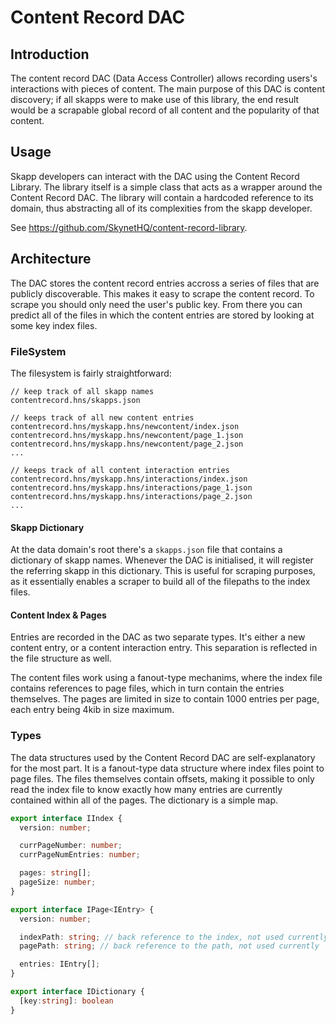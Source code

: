 # Content Record DAC

## Introduction

The content record DAC (Data Access Controller) allows recording users's
interactions with pieces of content. The main purpose of this DAC is content
discovery; if all skapps were to make use of this library, the end result would
be a scrapable global record of all content and the popularity of that content.

## Usage

Skapp developers can interact with the DAC using the Content Record Library. The
library itself is a simple class that acts as a wrapper around the Content
Record DAC. The library will contain a hardcoded reference to its domain, thus
abstracting all of its complexities from the skapp developer.

See https://github.com/SkynetHQ/content-record-library. 

## Architecture

The DAC stores the content record entries accross a series of files that are
publicly discoverable. This makes it easy to scrape the content record. To
scrape you should only need the user's public key. From there you can predict
all of the files in which the content entries are stored by looking at some key
index files.
### FileSystem 

The filesystem is fairly straightforward:

```
// keep track of all skapp names
contentrecord.hns/skapps.json

// keeps track of all new content entries
contentrecord.hns/myskapp.hns/newcontent/index.json
contentrecord.hns/myskapp.hns/newcontent/page_1.json
contentrecord.hns/myskapp.hns/newcontent/page_2.json
...

// keeps track of all content interaction entries
contentrecord.hns/myskapp.hns/interactions/index.json
contentrecord.hns/myskapp.hns/interactions/page_1.json
contentrecord.hns/myskapp.hns/interactions/page_2.json
...

```
#### Skapp Dictionary

At the data domain's root there's a `skapps.json` file that contains a
dictionary of skapp names. Whenever the DAC is initialised, it will register the
referring skapp in this dictionary. This is useful for scraping purposes, as it
essentially enables a scraper to build all of the filepaths to the index files.

#### Content Index & Pages

Entries are recorded in the DAC as two separate types. It's either a new content
entry, or a content interaction entry. This separation is reflected in the file
structure as well.

The content files work using a fanout-type mechanims, where the index file
contains references to page files, which in turn contain the entries themselves.
The pages are limited in size to contain 1000 entries per page, each entry being
4kib in size maximum.

### Types

The data structures used by the Content Record DAC are self-explanatory for the
most part. It is a fanout-type data structure where index files point to page
files. The files themselves contain offsets, making it possible to only read the
index file to know exactly how many entries are currently contained within all
of the pages. The dictionary is a simple map.

```typescript
export interface IIndex {
  version: number;

  currPageNumber: number;
  currPageNumEntries: number;

  pages: string[];
  pageSize: number;
}

export interface IPage<IEntry> {
  version: number;

  indexPath: string; // back reference to the index, not used currently
  pagePath: string; // back reference to the path, not used currently

  entries: IEntry[];
}

export interface IDictionary {
  [key:string]: boolean
}
```